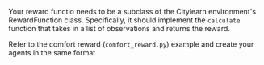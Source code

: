 Your reward functio  needs to be a subclass of the Citylearn environment's RewardFunction class.
Specifically, it should implement the `calculate` function that takes in a list of observations and returns the reward.

Refer to the comfort reward (`comfort_reward.py`) example and create your agents in the same format